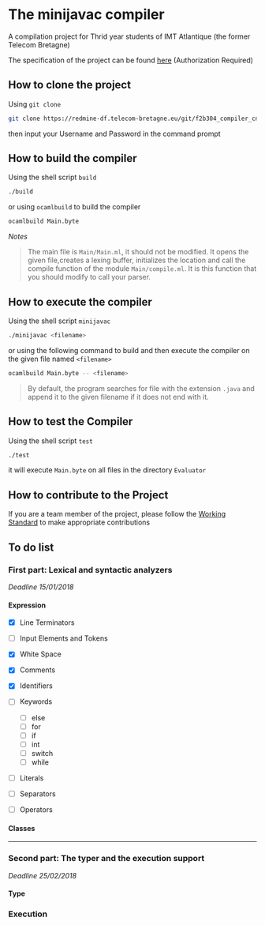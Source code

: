# The minijavac compiler

A compilation project for Thrid year students of IMT Atlantique (the former Telecom Bretagne)

The specification of the project can be found [here](https://svn.telecom-bretagne.eu/repository/ens-eleves/3a/f2b/304/minijava.pdf) (Authorization Required)

## How to clone the project

Using `git clone`

```sh
git clone https://redmine-df.telecom-bretagne.eu/git/f2b304_compiler_cn
```

then input your Username and Password in the command prompt

## How to build the compiler

Using the shell script `build`

```sh
./build
```

or using `ocamlbuild` to build the compiler

```sh
ocamlbuild Main.byte
```

*Notes*
> The main file is `Main/Main.ml`, it should not be modified. It opens the given file,creates a lexing buffer, initializes the location and call the compile function of the module `Main/compile.ml`. It is this function that you should modify to call your parser.


## How to execute the compiler


Using the shell script `minijavac`

```sh
./minijavac <filename>
```

or using the following command to build and then execute the compiler on the given file named `<filename>`

```sh
ocamlbuild Main.byte -- <filename>
```

> By default, the program searches for file with the extension `.java` and append it to the given filename if
it does not end with it.

## How to test the Compiler

Using the shell script `test`

```sh
./test
```

it will execute `Main.byte` on all files in the directory `Evaluator`

## How to contribute to the Project

If you are a team member of the project, please follow the [Working Standard](./WorkingStandard.md) to make appropriate contributions

## To do list

### First part: Lexical and syntactic analyzers

*Deadline 15/01/2018*

#### Expression

- [x] Line Terminators
- [ ] Input Elements and Tokens
- [x] White Space
- [x] Comments
- [x] Identifiers
- [ ] Keywords
    - [ ] else
    - [ ] for
    - [ ] if
    - [ ] int
    - [ ] switch
    - [ ] while
- [ ] Literals
- [ ] Separators
- [ ] Operators


#### Classes

---

### Second part: The typer and the execution support

*Deadline 25/02/2018*

#### Type

### Execution
